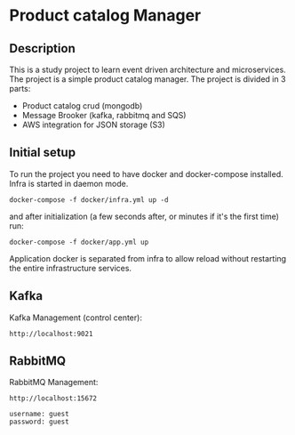 # Product catalog Manager

## Description
This is a study project to learn event driven architecture and microservices. The project is a simple product catalog manager.
The project is divided in 3 parts:
- Product catalog crud (mongodb)
- Message Brooker (kafka, rabbitmq and SQS)
- AWS integration for JSON storage (S3)

## Initial setup
To run the project you need to have docker and docker-compose installed. Infra is started in daemon mode.
```shell
docker-compose -f docker/infra.yml up -d
```
and after initialization (a few seconds after, or minutes if it's the first time) run:
```shell
docker-compose -f docker/app.yml up
```
Application docker is separated from infra to allow reload without restarting the entire infrastructure services.

## Kafka
Kafka Management (control center):
```shell
http://localhost:9021
```

## RabbitMQ
RabbitMQ Management:
```shell
http://localhost:15672

username: guest
password: guest
```

